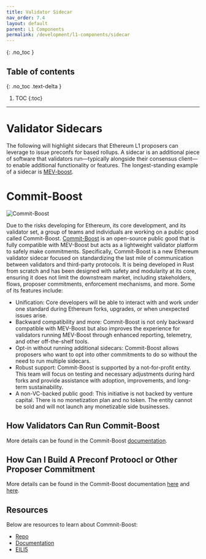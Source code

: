 ```yaml
---
title: Validator Sidecar
nav_order: 7.4
layout: default
parent: L1 Components
permalink: /development/l1-components/sidecar
---
```


{: .no_toc }

## Table of contents
{: .no_toc .text-delta }

1. TOC
{:toc}

---
# Validator Sidecars
The following will highlight sidecars that Ethereum L1 proposers can leverage to issue preconfs for based rollups. A sidecar is an additional piece of software that validators run—typically alongside their consensus client—to enable additional functionality or features. The longest-standing example of a sidecar is [MEV-boost]( https://github.com/flashbots/mev-boost).

# Commit-Boost

![Commit-Boost](/website/assets/images/Commit-Boost-Logo.png)

Due to the risks developing for Ethereum, its core development, and its validator set, a group of teams and individuals are working on a public good called Commit-Boost. [Commit-Boost](https://x.com/Commit_Boost) is an open-source public good that is fully compatible with MEV-Boost but acts as a lightweight validator platform to safely make commitments. Specifically, Commit-Boost is a new Ethereum validator sidecar focused on standardizing the last mile of communication between validators and third-party protocols. It is being developed in Rust from scratch and has been designed with safety and modularity at its core, ensuring it does not limit the downstream market, including stakeholders, flows, proposer commitments, enforcement mechanisms, and more. Some of its features include:

- Unification: Core developers will be able to interact with and work under one standard during Ethereum forks, upgrades, or when unexpected issues arise.
- Backward compatibility and more: Commit-Boost is not only backward compatible with MEV-Boost but also improves the experience for validators running MEV-Boost through enhanced reporting, telemetry, and other off-the-shelf tools.
- Opt-in without running additional sidecars: Commit-Boost allows proposers who want to opt into other commitments to do so without the need to run multiple sidecars.
- Robust support: Commit-Boost is supported by a not-for-profit entity. This team will focus on testing and necessary adjustments during hard forks and provide assistance with adoption, improvements, and long-term sustainability.
- A non-VC-backed public good: This initiative is not backed by venture capital. There is no monetization plan and no token. The entity cannot be sold and will not launch any monetizable side businesses.

## How Validators Can Run Commit-Boost
More details can be found in the Commit-Boost [documentation](https://commit-boost.github.io/commit-boost-client/category/running).

## How Can I Build A Preconf Protoocl or Other Proposer Commitment
More details can be found in the Commit-Boost documentation [here]([https://commit-boost.github.io/commit-boost-client/category/running) and [here](https://commit-boost.github.io/commit-boost-client/category/developing).

## Resources
Below are resources to learn about Commnit-Boost:
- [Repo](https://github.com/Commit-Boost/commit-boost-client)
- [Documentation](https://commit-boost.github.io/commit-boost-client/)
- [EILI5](https://x.com/Commit_Boost/status/1838943197172510956)
